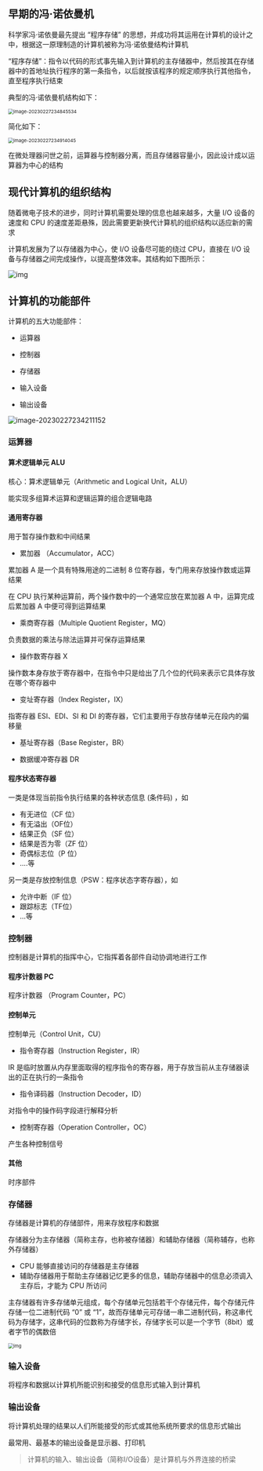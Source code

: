 ## 早期的冯·诺依曼机

科学家冯·诺依曼最先提出 “程序存储” 的思想，并成功将其运用在计算机的设计之中，根据这一原理制造的计算机被称为冯·诺依曼结构计算机

“程序存储”：指令以代码的形式事先输入到计算机的主存储器中，然后按其在存储器中的首地址执行程序的第一条指令，以后就按该程序的规定顺序执行其他指令，直至程序执行结束

典型的冯·诺依曼机结构如下：

<img src=".assets/%E8%AE%A1%E7%AE%97%E6%9C%BA%E7%A1%AC%E4%BB%B6%E7%9A%84%E5%9F%BA%E6%9C%AC%E7%BB%84%E6%88%90/image-20230227234845534.png" alt="image-20230227234845534" style="zoom:67%;" />

简化如下：

<img src=".assets/%E8%AE%A1%E7%AE%97%E6%9C%BA%E7%A1%AC%E4%BB%B6%E7%9A%84%E5%9F%BA%E6%9C%AC%E7%BB%84%E6%88%90/image-20230227234914045.png" alt="image-20230227234914045" style="zoom:67%;" />

在微处理器问世之前，运算器与控制器分离，而且存储器容量小，因此设计成以运算器为中心的结构

## 现代计算机的组织结构

随着微电子技术的进步，同时计算机需要处理的信息也越来越多，大量 I/O 设备的速度和 CPU 的速度差距悬殊，因此需要更新换代计算机的组织结构以适应新的需求

计算机发展为了以存储器为中心，使 I/O 设备尽可能的绕过 CPU，直接在 I/O 设备与存储器之间完成操作，以提高整体效率。其结构如下图所示：

![img](.assets/%E8%AE%A1%E7%AE%97%E6%9C%BA%E7%A1%AC%E4%BB%B6%E7%9A%84%E5%9F%BA%E6%9C%AC%E7%BB%84%E6%88%90/20200128172322590.png)

## 计算机的功能部件

计算机的五大功能部件：

- 运算器

- 控制器

- 存储器

- 输入设备
- 输出设备

![image-20230227234211152](.assets/%E8%AE%A1%E7%AE%97%E6%9C%BA%E7%A1%AC%E4%BB%B6%E7%9A%84%E5%9F%BA%E6%9C%AC%E7%BB%84%E6%88%90//image-20230227234211152.png)

### 运算器

#### 算术逻辑单元 ALU

核心：算术逻辑单元（Arithmetic and Logical Unit，ALU）

能实现多组算术运算和逻辑运算的组合逻辑电路

#### 通用寄存器

用于暂存操作数和中间结果

- 累加器 （Accumulator，ACC）

累加器 A 是一个具有特殊用途的二进制 8 位寄存器，专门用来存放操作数或运算结果

在 CPU 执行某种运算前，两个操作数中的一个通常应放在累加器 A 中，运算完成后累加器 A 中便可得到运算结果

- 乘商寄存器（Multiple Quotient Register，MQ）

负责数据的乘法与除法运算并可保存运算结果

- 操作数寄存器 X

操作数本身存放于寄存器中，在指令中只是给出了几个位的代码来表示它具体存放在哪个寄存器中

- 变址寄存器（Index Register，IX）

指寄存器 ESI、EDI、SI 和 DI 的寄存器，它们主要用于存放存储单元在段内的偏移量

- 基址寄存器（Base Register，BR）

- 数据缓冲寄存器 DR

#### 程序状态寄存器

一类是体现当前指令执行结果的各种状态信息 (条件码) ，如

- 有无进位（CF 位）
- 有无溢出（OF位）
- 结果正负（SF 位）
- 结果是否为零（ZF 位）
- 奇偶标志位（P 位）
- ....等

另一类是存放控制信息（PSW：程序状态字寄存器），如

- 允许中断（IF 位）
- 跟踪标志（TF位）
- ...等

### 控制器

控制器是计算机的指挥中心，它指挥着各部件自动协调地进行工作

#### 程序计数器 PC

程序计数器 （Program Counter，PC）

#### 控制单元

控制单元（Control Unit，CU）

- 指令寄存器（Instruction Register，IR）

IR 是临时放置从内存里面取得的程序指令的寄存器，用于存放当前从主存储器读出的正在执行的一条指令

- 指令译码器（Instruction Decoder，ID）

对指令中的操作码字段进行解释分析

- 控制寄存器（Operation Controller，OC）

产生各种控制信号

#### 其他

时序部件

### 存储器

存储器是计算机的存储部件，用来存放程序和数据

存储器分为主存储器（简称主存，也称被存储器）和辅助存储器（简称辅存，也称外存储器）

- CPU 能够直接访问的存储器是主存储器
- 辅助存储器用于帮助主存储器记忆更多的信息，辅助存储器中的信息必须调入主存后，才能为 CPU 所访问

主存储器有许多存储单元组成，每个存储单元包括若干个存储元件，每个存储元件存储一位二进制代码 “0” 或 “1”，故而存储单元可存储一串二进制代码，称这串代码为存储字，这串代码的位数称为存储字长，存储字长可以是一个字节（8bit）或者字节的偶数倍

<img src=".assets/%E8%AE%A1%E7%AE%97%E6%9C%BA%E7%A1%AC%E4%BB%B6%E7%9A%84%E5%9F%BA%E6%9C%AC%E7%BB%84%E6%88%90/20200128222556742.png" alt="img" style="zoom:67%;" />

### 输入设备

将程序和数据以计算机所能识别和接受的信息形式输入到计算机

### 输出设备

将计算机处理的结果以人们所能接受的形式或其他系统所要求的信息形式输出

最常用、最基本的输出设备是显示器、打印机

> 计算机的输入、输出设备（简称I/O设备）是计算机与外界连接的桥梁